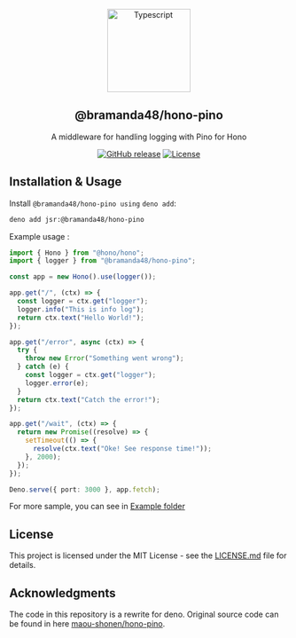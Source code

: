 <a name="readme-top"></a>

<div align="center">
  <a href="https://github.com/bramanda48/hono-pino">
    <img src="https://avatars.githubusercontent.com/u/23048140" alt="Typescript" width="150px">
  </a>
  <h2 align="center">@bramanda48/hono-pino</h2>
  <div align="center">
    <p align="center">A middleware for handling logging with Pino for Hono</p>
    <div>
        <a href="https://github.com/bramanda48/hono-pino/releases/"><img src="https://img.shields.io/github/release/bramanda48/hono-pino?include_prereleases=&sort=semver&color=blue" alt="GitHub release"></a>
        <a href="https://github.com/bramanda48/hono-pino#license"><img src="https://img.shields.io/badge/License-MIT-blue" alt="License"></a>
    </div>
  </div>
</div>

## Installation & Usage

Install `@bramanda48/hono-pino using` `deno add`:

```bash
deno add jsr:@bramanda48/hono-pino
```

Example usage :

```ts
import { Hono } from "@hono/hono";
import { logger } from "@bramanda48/hono-pino";

const app = new Hono().use(logger());

app.get("/", (ctx) => {
  const logger = ctx.get("logger");
  logger.info("This is info log");
  return ctx.text("Hello World!");
});

app.get("/error", async (ctx) => {
  try {
    throw new Error("Something went wrong");
  } catch (e) {
    const logger = ctx.get("logger");
    logger.error(e);
  }
  return ctx.text("Catch the error!");
});

app.get("/wait", (ctx) => {
  return new Promise((resolve) => {
    setTimeout(() => {
      resolve(ctx.text("Oke! See response time!"));
    }, 2000);
  });
});

Deno.serve({ port: 3000 }, app.fetch);
```
For more sample, you can see in [Example folder](https://github.com/bramanda48/hono-pino/tree/master/example)

## License

This project is licensed under the MIT License - see the [LICENSE.md](https://github.com/bramanda48/hono-pino/blob/master/LICENSE.md) file for details.

## Acknowledgments

The code in this repository is a rewrite for deno. Original source code can be found in here [maou-shonen/hono-pino](https://github1s.com/maou-shonen/hono-pino). 
